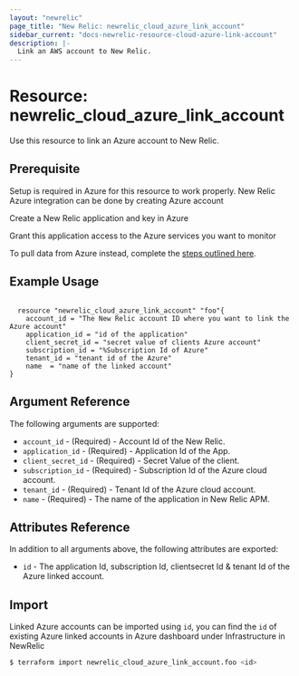 ```yaml
---
layout: "newrelic"
page_title: "New Relic: newrelic_cloud_azure_link_account"
sidebar_current: "docs-newrelic-resource-cloud-azure-link-account"
description: |-
  Link an AWS account to New Relic.
---
```


# Resource: newrelic_cloud_azure_link_account

Use this resource to link an Azure account to New Relic.

## Prerequisite

Setup is required in Azure for this resource to work properly. New Relic Azure integration can be done by creating Azure account

Create a New Relic application and key in Azure

Grant this application access to the Azure services you want to monitor

To pull data from Azure instead, complete the [steps outlined here](https://docs.newrelic.com/docs/infrastructure/microsoft-azure-integrations/get-started/activate-azure-integrations).

## Example Usage

```hcl

  resource "newrelic_cloud_azure_link_account" "foo"{
    account_id = "The New Relic account ID where you want to link the Azure account"
	application_id = "id of the application"
	client_secret_id = "secret value of clients Azure account"
	subscription_id = "%Subscription Id of Azure"
	tenant_id = "tenant id of the Azure"
	name  = "name of the linked account"
}
```

## Argument Reference

The following arguments are supported:
- `account_id` - (Required) - Account Id of the New Relic.
- `application_id` - (Required) - Application Id of the App.
- `client_secret_id` - (Required) - Secret Value of the client.
- `subscription_id` - (Required) - Subscription Id of the Azure cloud account.
- `tenant_id` - (Required) - Tenant Id of the Azure cloud account.
- `name` - (Required) - The name of the application in New Relic APM.

## Attributes Reference

In addition to all arguments above, the following attributes are exported:

- `id` - The application Id, subscription Id, clientsecret Id & tenant Id of the Azure linked account.

## Import

Linked Azure accounts can be imported using `id`, you can find the `id` of existing Azure linked accounts in Azure dashboard under Infrastructure in NewRelic

```bash
$ terraform import newrelic_cloud_azure_link_account.foo <id>

```
